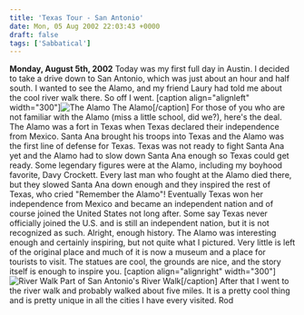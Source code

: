 ```yaml
---
title: 'Texas Tour - San Antonio'
date: Mon, 05 Aug 2002 22:03:43 +0000
draft: false
tags: ['Sabbatical']
---
```


**Monday, August 5th, 2002** Today was my first full day in Austin. I decided to take a drive down to San Antonio, which was just about an hour and half south. I wanted to see the Alamo, and my friend Laury had told me about the cool river walk there. So off I went. \[caption align="alignleft" width="300"\]![The Alamo](/wp-content/uploads/2015/02/The_Alamo-300x225.jpg) The Alamo\[/caption\] For those of you who are not familiar with the Alamo (miss a little school, did we?), here's the deal. The Alamo was a fort in Texas when Texas declared their independence from Mexico. Santa Ana brought his troops into Texas and the Alamo was the first line of defense for Texas. Texas was not ready to fight Santa Ana yet and the Alamo had to slow down Santa Ana enough so Texas could get ready. Some legendary figures were at the Alamo, including my boyhood favorite, Davy Crockett. Every last man who fought at the Alamo died there, but they slowed Santa Ana down enough and they inspired the rest of Texas, who cried "Remember the Alamo"! Eventually Texas won her independence from Mexico and became an independent nation and of course joined the United States not long after. Some say Texas never officially joined the U.S. and is still an independent nation, but it is not recognized as such. Alright, enough history. The Alamo was interesting enough and certainly inspiring, but not quite what I pictured. Very little is left of the original place and much of it is now a museum and a place for tourists to visit. The statues are cool, the grounds are nice, and the story itself is enough to inspire you. \[caption align="alignright" width="300"\]![River Walk](/wp-content/uploads/2015/02/Riverwalk_bridge-300x225.jpg) Part of San Antonio's River Walk\[/caption\] After that I went to the river walk and probably walked about five miles. It is a pretty cool thing and is pretty unique in all the cities I have every visited. Rod